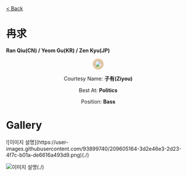 [< Back](./?page=artist)

# 冉求

**Ran Qiu(CN) / Yeom Gu(KR) / Zen Kyu(JP)**

<p style="text-align:center;"><img src="https://gwansangg.am/hgjs/files/ranqiu.png" style="max-width: 200px; border-radius: 50%; border: 7px solid #E2C8A5;"></p>

<p style="text-align: center;">Courtesy Name: <b>子有(Ziyou)</b></p>
<p style="text-align: center;">Best At: <b>Politics</b></p>
<p style="text-align: center;">Position: <b>Bass</b></p>

# Gallery

<div class="gallery-container">
  ![이미지 설명](https://user-images.githubusercontent.com/93899740/209605164-3d2e46e3-2d23-4f7c-b01a-de6616a493d9.png)(./)
  
  ![이미지 설명](https://gwansangg.am/hgjs/files/ranqiu.png)(./)
  
</div>
